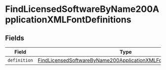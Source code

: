 # FindLicensedSoftwareByName200ApplicationXMLFontDefinitions


## Fields

| Field                                                                                                                                                                   | Type                                                                                                                                                                    | Required                                                                                                                                                                | Description                                                                                                                                                             |
| ----------------------------------------------------------------------------------------------------------------------------------------------------------------------- | ----------------------------------------------------------------------------------------------------------------------------------------------------------------------- | ----------------------------------------------------------------------------------------------------------------------------------------------------------------------- | ----------------------------------------------------------------------------------------------------------------------------------------------------------------------- |
| `definition`                                                                                                                                                            | [FindLicensedSoftwareByName200ApplicationXMLFontDefinitionsDefinition](../../models/operations/findlicensedsoftwarebyname200applicationxmlfontdefinitionsdefinition.md) | :heavy_minus_sign:                                                                                                                                                      | N/A                                                                                                                                                                     |